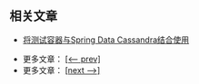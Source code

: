 ## 相关文章

+ [将测试容器与Spring Data Cassandra结合使用](docs/将测试容器与SpringData-Cassandra结合使用.md)

- 更多文章： [[<-- prev]](../spring-data-cassandra-1/README.md)
- 更多文章： [[next -->]](../spring-data-cassandra-test/README.md)